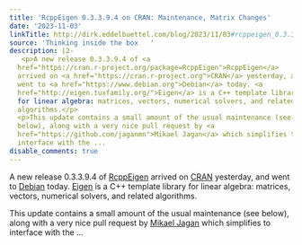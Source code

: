 ```yaml
---
title: 'RcppEigen 0.3.3.9.4 on CRAN: Maintenance, Matrix Changes'
date: '2023-11-03'
linkTitle: http://dirk.eddelbuettel.com/blog/2023/11/03#rcppeigen_0.3.3.9.4
source: 'Thinking inside the box   '
description: |2-
   <p>A new release 0.3.3.9.4 of <a
  href="https://cran.r-project.org/package=RcppEigen">RcppEigen</a>
  arrived on <a href="https://cran.r-project.org">CRAN</a> yesterday, and
  went to <a href="https://www.debian.org">Debian</a> today. <a
  href="http://eigen.tuxfamily.org/">Eigen</a> is a C++ template library
  for linear algebra: matrices, vectors, numerical solvers, and related
  algorithms.</p>
  <p>This update contains a small amount of the usual maintenance (see
  below), along with a very nice pull request by <a
  href="https://github.com/jaganmn">Mikael Jagan</a> which simplifies to
  interface with the ...
disable_comments: true
---
```

 <p>A new release 0.3.3.9.4 of <a
href="https://cran.r-project.org/package=RcppEigen">RcppEigen</a>
arrived on <a href="https://cran.r-project.org">CRAN</a> yesterday, and
went to <a href="https://www.debian.org">Debian</a> today. <a
href="http://eigen.tuxfamily.org/">Eigen</a> is a C++ template library
for linear algebra: matrices, vectors, numerical solvers, and related
algorithms.</p>
<p>This update contains a small amount of the usual maintenance (see
below), along with a very nice pull request by <a
href="https://github.com/jaganmn">Mikael Jagan</a> which simplifies to
interface with the ...